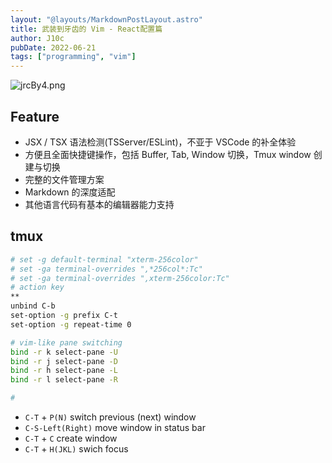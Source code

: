 ```yaml
---
layout: "@layouts/MarkdownPostLayout.astro"
title: 武装到牙齿的 Vim - React配置篇
author: J10c
pubDate: 2022-06-21
tags: ["programming", "vim"]
---
```


![jrcBy4.png](https://cdn.j10ccc.xyz/static/blog/jrcBy4.png)
## Feature

- JSX / TSX 语法检测(TSServer/ESLint)，不亚于 VSCode 的补全体验
- 方便且全面快捷键操作，包括 Buffer, Tab, Window 切换，Tmux window 创建与切换
- 完整的文件管理方案
- Markdown 的深度适配
- 其他语言代码有基本的编辑器能力支持

## tmux

```sh
# set -g default-terminal "xterm-256color"
# set -ga terminal-overrides ",*256col*:Tc"
# set -ga terminal-overrides ",xterm-256color:Tc"
# action key
**
unbind C-b
set-option -g prefix C-t
set-option -g repeat-time 0

# vim-like pane switching
bind -r k select-pane -U
bind -r j select-pane -D
bind -r h select-pane -L
bind -r l select-pane -R

# 
```

- `C-T` + `P(N)` switch previous (next) window
- `C-S-Left(Right)` move window in status bar
- `C-T` + `C`  create window
- `C-T` + `H(JKL)` swich focus
